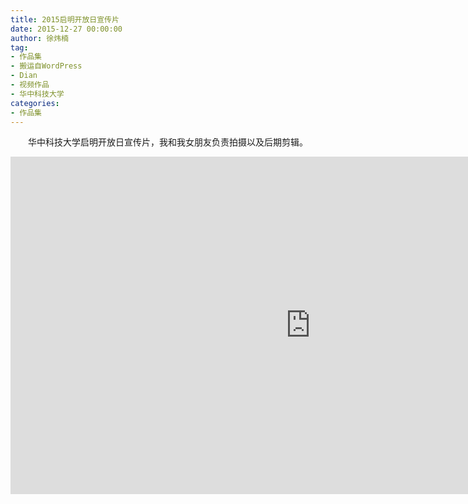 ```yaml
---
title: 2015启明开放日宣传片
date: 2015-12-27 00:00:00
author: 徐炜楠
tag: 
- 作品集
- 搬运自WordPress
- Dian
- 视频作品
- 华中科技大学
categories: 
- 作品集
---
```

<p>　　华中科技大学启明开放日宣传片，我和我女朋友负责拍摄以及后期剪辑。</p><iframe width="960" height="540" src="https://www.youtube.com/embed/NcsP_nT3J-Y" frameborder="0" allowfullscreen></iframe>